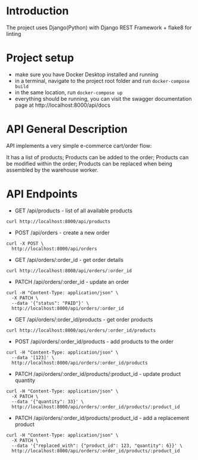 # Introduction

The project uses Django(Python) with Django REST Framework + flake8 for linting 

# Project setup

* make sure you have Docker Desktop installed and running
* in a terminal, navigate to the project root folder and run `docker-compose build`
* in the same location, run `docker-compose up`
* everything should be running, you can visit the swagger documentation page at http://localhost:8000/api/docs

# API General Description

API implements a very simple e-commerce cart/order flow:

It has a list of products;
Products can be added to the order;
Products can be modified within the order;
Products can be replaced when being assembled by the warehouse worker.

# API Endpoints
- GET /api/products - list of all available products

`curl http://localhost:8000/api/products`

- POST /api/orders - create a new order

```
curl -X POST \
  http://localhost:8000/api/orders
```

- GET /api/orders/:order_id - get order details

`curl http://localhost:8000/api/orders/:order_id`

- PATCH /api/orders/:order_id - update an order

```
curl -H "Content-Type: application/json" \
  -X PATCH \
  --data '{"status": "PAID"}' \
  http://localhost:8000/api/orders/:order_id
```

- GET /api/orders/:order_id/products - get order products

`curl http://localhost:8000/api/orders/:order_id/products`

- POST /api/orders/:order_id/products - add products to the order

```
curl -H "Content-Type: application/json" \
  --data '[123]' \ 
  http://localhost:8000/api/orders/:order_id/products
```
  
- PATCH /api/orders/:order_id/products/:product_id - update product quantity

```
curl -H "Content-Type: application/json" \
  -X PATCH \
  --data '{"quantity": 33}' \
  http://localhost:8000/api/orders/:order_id/products/:product_id
```

- PATCH /api/orders/:order_id/products/:product_id - add a replacement product

```
curl -H "Content-Type: application/json" \
  -X PATCH \
  --data '{"replaced_with": {"product_id": 123, "quantity": 6}}' \
  http://localhost:8000/api/orders/:order_id/products/:product_id
```
